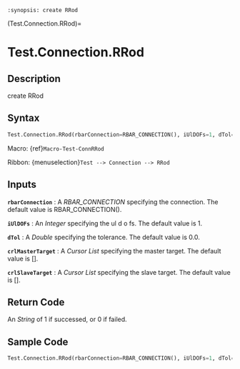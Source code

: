 ```{module} Test.Connection.RRod()
:synopsis: create RRod
```

(Test.Connection.RRod)=

# Test.Connection.RRod

## Description

create RRod

## Syntax

```python
Test.Connection.RRod(rbarConnection=RBAR_CONNECTION(), iUlDOFs=1, dTol=0.0, crlMasterTarget=[], crlSlaveTarget=[])
```

Macro: {ref}`Macro-Test-ConnRRod`

Ribbon: {menuselection}`Test --> Connection --> RRod`

## Inputs

**`rbarConnection`**
: A _RBAR_CONNECTION_ specifying the connection. The default value is RBAR_CONNECTION().

**`iUlDOFs`**
: An _Integer_ specifying the ul d o fs. The default value is 1.

**`dTol`**
: A _Double_ specifying the tolerance. The default value is 0.0.

**`crlMasterTarget`**
: A _Cursor List_ specifying the master target. The default value is [].

**`crlSlaveTarget`**
: A _Cursor List_ specifying the slave target. The default value is [].

## Return Code

An _String_ of 1 if successed, or 0 if failed.

## Sample Code

```python
Test.Connection.RRod(rbarConnection=RBAR_CONNECTION(), iUlDOFs=1, dTol=0.0, crlMasterTarget=[], crlSlaveTarget=[])
```
